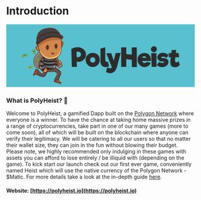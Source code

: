 # Introduction

![polyheist.io](.gitbook/assets/twitter-banner.png)

### What is PolyHeist? 🤔



Welcome to PolyHeist, a gamified Dapp built on the [Polygon Network](https://twitter.com/0xPolygon) where everyone is a winner. To have the chance at taking home massive prizes in a range of cryptocurrencies, take part in one of our many games \(more to come soon\), all of which will be built on the blockchain where anyone can verify their legitimacy. We will be catering to all our users so that no matter their wallet size, they can join in the fun without blowing their budget. Please note, we highly recommended only indulging in these games with assets you can afford to lose entirely / be illiquid with \(depending on the game\). To kick start our launch check out our first ever game, conveniently named Heist which will use the native currency of the Polygon Network - $Matic. For more details take a look at the in-depth guide [here](heist/).

#### Website: [https://polyheist.io](https://polyheist.io)



